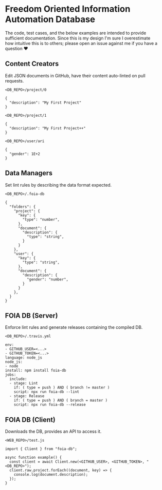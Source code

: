 # Freedom Oriented Information Automation Database

The code, test cases, and the below examples are intended to provide sufficient documentation. Since this is my design I'm sure I overestimate how intuitive this is to others; please open an issue against me if you have a question :heart:

## Content Creators

Edit JSON documents in GitHub, have their content auto-linted on pull requests.

```
<DB_REPO>/project/0

{
  "description": "My First Project"
}
```

```
<DB_REPO>/project/1

{
  "description": "My First Project++"
}
```

```
<DB_REPO>/user/ari

{
  "gender": 1E+2
}
```

## Data Managers

Set lint rules by describing the data format expected.

```
<DB_REPO>/.foia-db

{
  "folders": {
    "project": {
      "key": {
        "type": "number",
      },
      "document": {
        "description": {
          "type": "string",
        }
      }
    },
    "user": {
      "key": {
        "type": "string",
      },
      "document": {
        "description": {
          "gender": "number",
        }
      }
    },
  }
}
```

## FOIA DB (Server)

Enforce lint rules and generate releases containing the compiled DB.

```
<DB_REPO>/.travis.yml

env:
- GITHUB_USER=<...>
- GITHUB_TOKEN=<...>
language: node_js
node_js:
- node
install: npm install foia-db
jobs:
  include:
  - stage: Lint
    if: ( type = push ) AND ( branch != master )
    script: npx run foia-db --lint
  - stage: Release
    if: ( type = push ) AND ( branch = master )
    script: npx run foia-db --release
```

## FOIA DB (Client)

Downloads the DB, provides an API to access it.

```
<WEB_REPO>/test.js

import { Client } from "foia-db";

async function example() {
  const client = await Client.new(<GITHUB_USER>, <GITHUB_TOKEN>, "<DB_REPO>");
  client.raw.project.forEach((document, key) => {
    console.log(document.description);
  });
}
```

